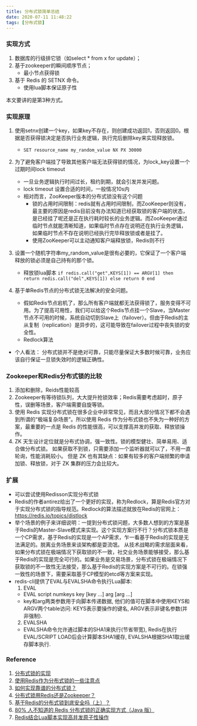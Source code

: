 ```yaml
---
title: 分布式锁简单总结
date: 2020-07-11 11:48:22
tags: [分布式锁]
---
```


### 实现方式
1. 数据库的行级排它锁（如select * from x for update）；
2. 基于zookeeper的瞬间顺序节点；
	- 最小节点获得锁
3. 基于 Redis 的 SETNX 命令。
	- 使用lua脚本保证原子性

本文要讲的是第3种方式。

### 实现原理  
1. 使用setnx创建一个key，如果key不存在，则创建成功返回1，否则返回0。根据是否获得锁决定是否执行业务逻辑，执行完后删除key来实现释放锁。
	
	- `SET resource_name my_random_value NX PX 30000`
2. 为了避免客户端挂了导致其他客户端无法获得锁的情况，为lock_key设置一个过期时间lock timeout
	- 一旦业务逻辑执行时间过长，租约到期，就会引发并发问题。
	- lock timeout 设置合适的时间，一般情况10s内
	- 相对而言，ZooKeeper版本的分布式锁没有这个问题
		+ 锁的占用时间限制：redis就有占用时间限制，而ZooKeeper则没有，最主要的原因是redis目前没有办法知道已经获取锁的客户端的状态，是已经挂了呢还是正在执行耗时较长的业务逻辑。而ZooKeeper通过临时节点就能清晰知道，如果临时节点存在说明还在执行业务逻辑，如果临时节点不存在说明已经执行完毕释放锁或者是挂了。
		+ 使用ZooKeeper可以主动通知客户端释放锁，Redis则不行
3. 设置一个随机字符串my_random_value是很有必要的，它保证了一个客户端释放的锁必须是自己持有的那个锁。
	- 释放锁lua脚本
    `
    if redis.call("get",KEYS[1]) == ARGV[1] then
        return redis.call("del",KEYS[1])
    else
        return 0
    end
    `
4. 基于单Redis节点的分布式锁无法解决的安全问题。
	- 假如Redis节点宕机了，那么所有客户端就都无法获得锁了，服务变得不可用。为了提高可用性，我们可以给这个Redis节点挂一个Slave，当Master节点不可用的时候，系统自动切到Slave上（failover）。但由于Redis的主从复制（replication）是异步的，这可能导致在failover过程中丧失锁的安全性。
	- Redlock算法  

+ 个人看法： 分布式锁并不是绝对可靠，只能尽量保证大多数时候可靠，业务应该自行保证一旦锁失效时的逻辑正确性。
		
### Zookeeper和Redis分布式锁的比较
1. 添加和删除，Reids性能较高
2. Zookeeper有等待锁队列，大大提升抢锁效率；Redis需要考虑超时，原子性，误删等场景，客户端需要自旋等锁。
3. 使用 Redis 实现分布式锁在很多企业中非常常见，而且大部分情况下都不会遇到所谓的“极端复杂场景”。所以使用 Redis 作为分布式锁也不失为一种好的方案，最重要的一点是 Redis 的性能很高，可以支撑高并发的获取、释放锁操作。
4. ZK 天生设计定位就是分布式协调，强一致性。锁的模型健壮、简单易用、适合做分布式锁。
如果获取不到锁，只需要添加一个监听器就可以了，不用一直轮询，性能消耗较小。
但是 ZK 也有其缺点：如果有较多的客户端频繁的申请加锁、释放锁，对于 ZK 集群的压力会比较大。

### 扩展
+ 可以尝试使用Redisson实现分布式锁
+ Redis的作者antirez给出了一个更好的实现，称为Redlock，算是Redis官方对于实现分布式锁的指导规范。Redlock的算法描述就放在Redis的官网上：
https://redis.io/topics/distlock
+   举个场景的例子来详细说明：一提到分布式锁问题，大多数人想到的方案是基于Redis的Master-Slave模式来实现。这个实现方案行不行？分布式锁本质是一个CP需求，基于Redis的实现是一个AP需求，乍一看基于Redis的实现是无法满足的。脱离业务场景来谈架构都是耍流氓。
从技术战略的需求层面来看，如果分布式锁在极端情况下获取锁的不一致，社交业务场景能够接受，那么基于Redis的实现是完全可行的。如果业务是交易场景，分布式锁在极端情况下获取锁的不一致性无法接受，那么基于Redis的实现方案是不可行的。在锁强一致性的场景下，需要采取基于CP模型的etcd等方案来实现。
+ redis-cli提供了EVAL与EVALSHA命令执行Lua脚本:
  1. EVAL
  	- EVAL script numkeys key [key ...] arg [arg ...]
  	- key和arg两类参数用于向脚本传递数据, 他们的值可在脚本中使用KEYS和ARGV两个table访问: KEYS表示要操作的键名, ARGV表示非键名参数(并非强制).
	2. EVALSHA
  	- EVALSHA命令允许通过脚本的SHA1来执行(节省带宽), Redis在执行EVAL/SCRIPT LOAD后会计算脚本SHA1缓存, EVALSHA根据SHA1取出缓存脚本执行.

### Reference

1. [分布式锁的实现](https://yq.aliyun.com/articles/60663)
2. [使用Redis作为分布式锁的一些注意点](https://www.cnblogs.com/gxyandwmm/p/9588383.html)
3. [如何实现靠谱的分布式锁？](https://mp.weixin.qq.com/s?__biz=MzUzMjkwMjg3Mg==&mid=2247484843&amp;idx=1&amp;sn=549ed30972eea76d5e7a0a9e1cfaf321&source=41#wech)
4. [分布式锁用Redis还是Zookeeper？](https://mp.weixin.qq.com/s?__biz=MjM5ODI5Njc2MA==&mid=2655825455&idx=1&sn=53e7043d76c0a39cf1b0d3be7a384ade&chksm=bd74e3f88a036aee104a1ec6001379d2238db2fde913b889b42138316e84ce9ed5e1ec271a10&mpshare=1&scene=1&srcid=0715ZMUAKOiQLNOSllsVZVKW%23rd)
5. [基于Redis的分布式锁到底安全吗（上）？](https://mp.weixin.qq.com/s?__biz=MzA4NTg1MjM0Mg==&mid=2657261514&idx=1&sn=47b1a63f065347943341910dddbb785d&chksm=84479e13b3301705ea29c86f457ad74010eba8a8a5c12a7f54bcf264a4a8c9d6adecbe32ad0b&scene=21#wechat_redirect)
6. [80% 人不知道的 Redis 分布式锁的正确实现方式（Java 版）](https://mp.weixin.qq.com/s?__biz=MzUzMTA2NTU2Ng==&mid=2247487106&idx=1&sn=dd5f327c46d4274ba643a31cd0f0a77e&chksm=fa497133cd3ef82)
7. [Redis结合Lua脚本实现高并发原子性操作](https://mp.weixin.qq.com/s/On55CQezQ5sOw1E-YUpVUw)



